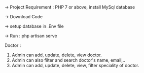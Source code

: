 -> Project Requirement : PHP 7 or above, install MySql database

-> Download Code

-> setup database in .Env file

-> Run : php artisan serve

Doctor :
1. Admin can add, update, delete, view doctor.
2. Admin can also filter and search doctor's name, email,..
3. Admin can add, update, delete, view, filter speciality of doctor.

